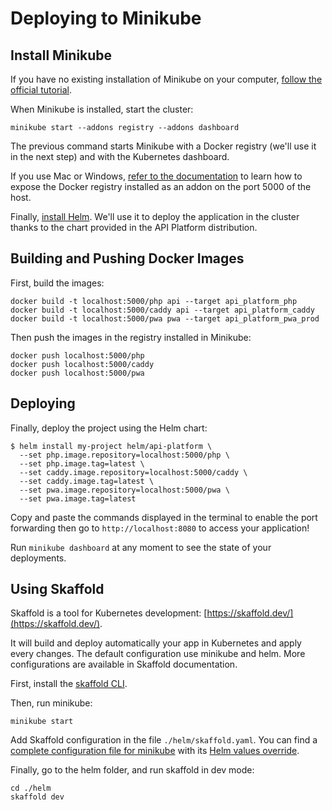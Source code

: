 # Deploying to Minikube

## Install Minikube

If you have no existing installation of Minikube on your computer, [follow the official tutorial](https://minikube.sigs.k8s.io/docs/start/).

When Minikube is installed, start the cluster:

```console
minikube start --addons registry --addons dashboard
```

The previous command starts Minikube with a Docker registry (we'll use it in the next step) and with the Kubernetes dashboard.

If you use Mac or Windows, [refer to the documentation](https://minikube.sigs.k8s.io/docs/handbook/registry/#docker-on-macos) to learn how to expose the Docker registry installed as an addon on the port 5000 of the host.

Finally, [install Helm](https://helm.sh/docs/intro/install/). We'll use it to deploy the application in the cluster thanks to the chart provided in the API Platform distribution.

## Building and Pushing Docker Images

First, build the images:

```console
docker build -t localhost:5000/php api --target api_platform_php
docker build -t localhost:5000/caddy api --target api_platform_caddy
docker build -t localhost:5000/pwa pwa --target api_platform_pwa_prod
```

Then push the images in the registry installed in Minikube:

```console
docker push localhost:5000/php
docker push localhost:5000/caddy
docker push localhost:5000/pwa
```

## Deploying

Finally, deploy the project using the Helm chart:

```console
$ helm install my-project helm/api-platform \
  --set php.image.repository=localhost:5000/php \
  --set php.image.tag=latest \
  --set caddy.image.repository=localhost:5000/caddy \
  --set caddy.image.tag=latest \
  --set pwa.image.repository=localhost:5000/pwa \
  --set pwa.image.tag=latest
```

Copy and paste the commands displayed in the terminal to enable the port forwarding then go to `http://localhost:8080` to access your application!

Run `minikube dashboard` at any moment to see the state of your deployments.

## Using Skaffold

Skaffold is a tool for Kubernetes development: [https://skaffold.dev/](https://skaffold.dev/).

It will build and deploy automatically your app in Kubernetes and apply every changes. The default configuration use minikube and helm. More configurations are available in Skaffold documentation.

First, install the [skaffold CLI](https://skaffold.dev/docs/install/#standalone-binary).

Then, run minikube:

```console
minikube start
```

Add Skaffold configuration in the file `./helm/skaffold.yaml`. You can find a [complete configuration file for minikube](https://github.com/api-platform/api-platform/blob/main/helm/skaffold.yaml) with its [Helm values override](https://github.com/api-platform/api-platform/blob/main/helm/skaffold-values.yaml).

Finally, go to the helm folder, and run skaffold in dev mode:

```console
cd ./helm
skaffold dev
```
